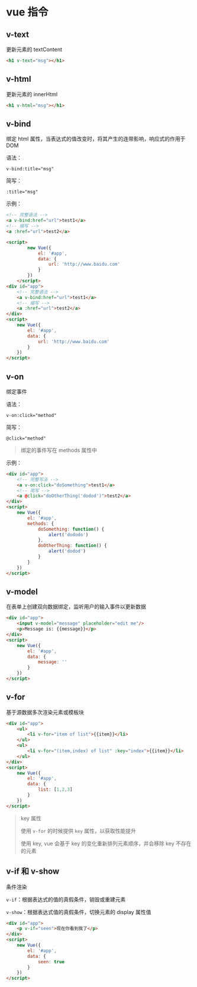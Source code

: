 # vue 指令

## v-text

更新元素的 textContent

```html
<h1 v-text="msg"></h1>
```

## v-html

更新元素的 innerHtml

```html
<h1 v-html="msg"></h1>
```

## v-bind

绑定 html 属性，当表达式的值改变时，将其产生的连带影响，响应式的作用于 DOM

语法：

```
v-bind:title="msg"
```

简写：

```
:title="msg"
```

示例：

```html
<!-- 完整语法 -->
<a v-bind:href="url">test1</a>
<!-- 缩写 -->
<a :href="url">test2</a>

<script>
		new Vue({
			el: '#app',
			data: {
				url: 'http://www.baidu.com'
			}
		})
	</script>
<div id="app">
    <!-- 完整语法 -->
    <a v-bind:href="url">test1</a>
    <!-- 缩写 -->
    <a :href="url">test2</a>
</div>
<script>
    new Vue({
        el: '#app',
        data: {
            url: 'http://www.baidu.com'
        }
    })
</script>
```

## v-on

绑定事件

语法：

```
v-on:click="method"
```

简写：

```
@click="method"
```

> 绑定的事件写在 methods 属性中

示例：

```html
<div id="app">
    <!-- 完整写法 -->
    <a v-on:click="doSomething">test1</a>
    <!-- 简写 -->
    <a @click="doOtherThing('dodod')">test2</a>
</div>
<script>
    new Vue({
        el: '#app',
        methods: {
            doSomething: function() {
                alert('dododo')
            },
            doOtherThing: function() {
                alert('dodod')
            }
        }
    })
</script>
```

## v-model

在表单上创建双向数据绑定，监听用户的输入事件以更新数据

```html
<div id="app">
    <input v-model="message" placeholder="edit me"/>
    <p>Message is: {{message}}</p>
</div>
<script>
    new Vue({
        el: '#app',
        data: {
            message: ''
        }
    })
</script>
```

## v-for

基于源数据多次渲染元素或模板块

```html
<div id="app">
    <ul>
        <li v-for="item of list">{{item}}</li>
    </ul>
    <ul>
        <li v-for="(item,index) of list" :key="index">{{item}}</li>
    </ul>
</div>
<script>
    new Vue({
        el: '#app',
        data: {
            list: [1,2,3]
        }
    })
</script>
```

> key 属性
>
> 使用 `v-for` 的时候提供 `key` 属性，以获取性能提升
>
> 使用 key, vue 会基于 key 的变化重新排列元素顺序，并会移除 key 不存在的元素

## v-if 和 v-show

条件渲染

`v-if`：根据表达式的值的真假条件，销毁或重建元素

`v-show`：根据表达式值的真假条件，切换元素的 display 属性值

```html
<div id="app">
    <p v-if="seen">现在你看到我了</p>
</div>
<script>
    new Vue({
        el: '#app',
        data: {
            seen: true
        }
    })
</script>
```

